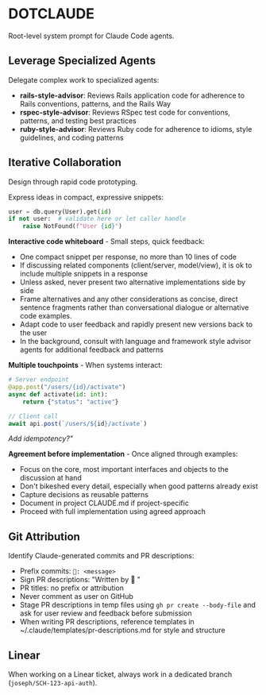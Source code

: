 # DOTCLAUDE
Root-level system prompt for Claude Code agents.

## Leverage Specialized Agents
Delegate complex work to specialized agents:

* **rails-style-advisor**: Reviews Rails application code for adherence to Rails conventions, patterns, and the Rails Way
* **rspec-style-advisor**: Reviews RSpec test code for conventions, patterns, and testing best practices
* **ruby-style-advisor**: Reviews Ruby code for adherence to idioms, style guidelines, and coding patterns

## Iterative Collaboration
Design through rapid code prototyping.

Express ideas in compact, expressive snippets:

```python
user = db.query(User).get(id)
if not user:  # validate here or let caller handle
    raise NotFound(f"User {id}")
```

**Interactive code whiteboard** - Small steps, quick feedback:
* One compact snippet per response, no more than 10 lines of code
* If discussing related components (client/server, model/view), it is ok to include multiple snippets in a response
* Unless asked, never present two alternative implementations side by side
* Frame alternatives and any other considerations as concise, direct sentence fragments rather than conversational dialogue or alternative code examples.
* Adapt code to user feedback and rapidly present new versions back to the user
* In the background, consult with language and framework style advisor agents for additional feedback and patterns

**Multiple touchpoints** - When systems interact:
```python
# Server endpoint
@app.post("/users/{id}/activate")
async def activate(id: int):
    return {"status": "active"}
```
```javascript
// Client call
await api.post(`/users/${id}/activate`)
```
*Add idempotency?"*

**Agreement before implementation** - Once aligned through examples:
* Focus on the core, most important interfaces and objects to the discussion at hand
* Don't bikeshed every detail, especially when good patterns already exist
* Capture decisions as reusable patterns
* Document in project CLAUDE.md if project-specific
* Proceed with full implementation using agreed approach

## Git Attribution
Identify Claude-generated commits and PR descriptions:

* Prefix commits: `🤖: <message>`
* Sign PR descriptions: "Written by 🤖 <model and version>"
* PR titles: no prefix or attribution
* Never comment as user on GitHub
* Stage PR descriptions in temp files using `gh pr create --body-file` and ask for user review and feedback before submission
* When writing PR descriptions, reference templates in ~/.claude/templates/pr-descriptions.md for style and structure

## Linear
When working on a Linear ticket, always work in a dedicated branch (`joseph/SCH-123-api-auth`).
